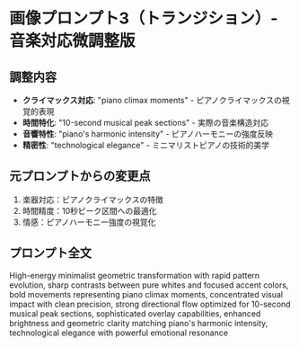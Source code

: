# 画像プロンプト3（トランジション）- 音楽対応微調整版

## 調整内容
- **クライマックス対応**: "piano climax moments" - ピアノクライマックスの視覚的表現
- **時間特化**: "10-second musical peak sections" - 実際の音楽構造対応
- **音響特性**: "piano's harmonic intensity" - ピアノハーモニーの強度反映
- **精密性**: "technological elegance" - ミニマリストピアノの技術的美学

## 元プロンプトからの変更点
1. 楽器対応：ピアノクライマックスの特徴
2. 時間精度：10秒ピーク区間への最適化
3. 情感：ピアノハーモニー強度の視覚化

## プロンプト全文
High-energy minimalist geometric transformation with rapid pattern evolution, sharp contrasts between pure whites and focused accent colors, bold movements representing piano climax moments, concentrated visual impact with clean precision, strong directional flow optimized for 10-second musical peak sections, sophisticated overlay capabilities, enhanced brightness and geometric clarity matching piano's harmonic intensity, technological elegance with powerful emotional resonance